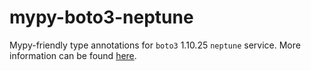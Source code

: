 # mypy-boto3-neptune

Mypy-friendly type annotations for `boto3` 1.10.25 `neptune` service.
More information can be found [here](https://github.com/vemel/mypy_boto3).